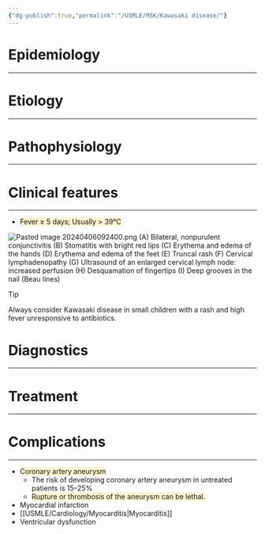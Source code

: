 ```yaml
---
{"dg-publish":true,"permalink":"/USMLE/MSK/Kawasaki disease/"}
---
```


# Epidemiology
---


# Etiology
---


# Pathophysiology
---


# Clinical features
---
- <span style="background:rgba(240, 200, 0, 0.2)">Fever ≥ 5 days; Usually > 39°C</span>

![Pasted image 20240406092400.png](/img/user/appendix/Pasted%20image%2020240406092400.png)
(A) Bilateral, nonpurulent conjunctivitis
(B) Stomatitis with bright red lips
(C) Erythema and edema of the hands
(D) Erythema and edema of the feet
(E) Truncal rash
(F) Cervical lymphadenopathy
(G) Ultrasound of an enlarged cervical lymph node: increased perfusion
(H) Desquamation of fingertips
(I) Deep grooves in the nail (Beau lines)
>[!tip] 
>Always consider Kawasaki disease in small children with a rash and high fever unresponsive to antibiotics.

# Diagnostics
---


# Treatment
---

# Complications
---
- <span style="background:rgba(240, 200, 0, 0.2)">Coronary artery aneurysm</span>
	- The risk of developing coronary artery aneurysm in untreated patients is 15–25%
	- <span style="background:rgba(240, 200, 0, 0.2)">Rupture or thrombosis of the aneurysm can be lethal.</span>
- Myocardial infarction
- [[USMLE/Cardiology/Myocarditis\|Myocarditis]]
- Ventricular dysfunction
